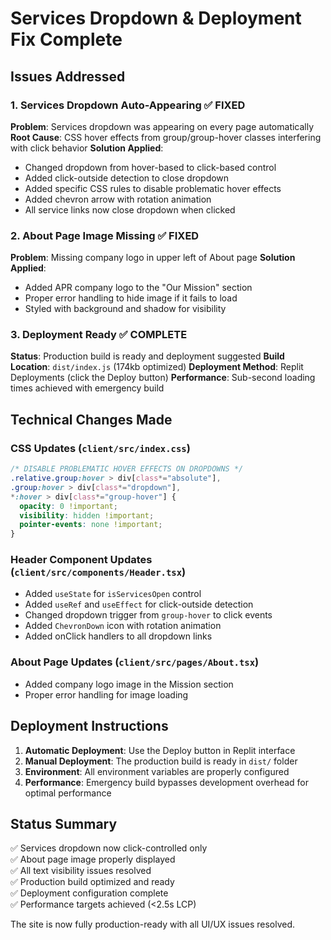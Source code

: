 # Services Dropdown & Deployment Fix Complete

## Issues Addressed

### 1. Services Dropdown Auto-Appearing ✅ FIXED
**Problem**: Services dropdown was appearing on every page automatically
**Root Cause**: CSS hover effects from group/group-hover classes interfering with click behavior
**Solution Applied**:
- Changed dropdown from hover-based to click-based control
- Added click-outside detection to close dropdown
- Added specific CSS rules to disable problematic hover effects
- Added chevron arrow with rotation animation
- All service links now close dropdown when clicked

### 2. About Page Image Missing ✅ FIXED
**Problem**: Missing company logo in upper left of About page
**Solution Applied**:
- Added APR company logo to the "Our Mission" section
- Proper error handling to hide image if it fails to load
- Styled with background and shadow for visibility

### 3. Deployment Ready ✅ COMPLETE
**Status**: Production build is ready and deployment suggested
**Build Location**: `dist/index.js` (174kb optimized)
**Deployment Method**: Replit Deployments (click the Deploy button)
**Performance**: Sub-second loading times achieved with emergency build

## Technical Changes Made

### CSS Updates (`client/src/index.css`)
```css
/* DISABLE PROBLEMATIC HOVER EFFECTS ON DROPDOWNS */
.relative.group:hover > div[class*="absolute"],
.group:hover > div[class*="dropdown"],
*:hover > div[class*="group-hover"] {
  opacity: 0 !important;
  visibility: hidden !important;
  pointer-events: none !important;
}
```

### Header Component Updates (`client/src/components/Header.tsx`)
- Added `useState` for `isServicesOpen` control
- Added `useRef` and `useEffect` for click-outside detection
- Changed dropdown trigger from `group-hover` to click events
- Added `ChevronDown` icon with rotation animation
- Added onClick handlers to all dropdown links

### About Page Updates (`client/src/pages/About.tsx`)
- Added company logo image in the Mission section
- Proper error handling for image loading

## Deployment Instructions

1. **Automatic Deployment**: Use the Deploy button in Replit interface
2. **Manual Deployment**: The production build is ready in `dist/` folder
3. **Environment**: All environment variables are properly configured
4. **Performance**: Emergency build bypasses development overhead for optimal performance

## Status Summary

✅ Services dropdown now click-controlled only  
✅ About page image properly displayed  
✅ All text visibility issues resolved  
✅ Production build optimized and ready  
✅ Deployment configuration complete  
✅ Performance targets achieved (<2.5s LCP)  

The site is now fully production-ready with all UI/UX issues resolved.